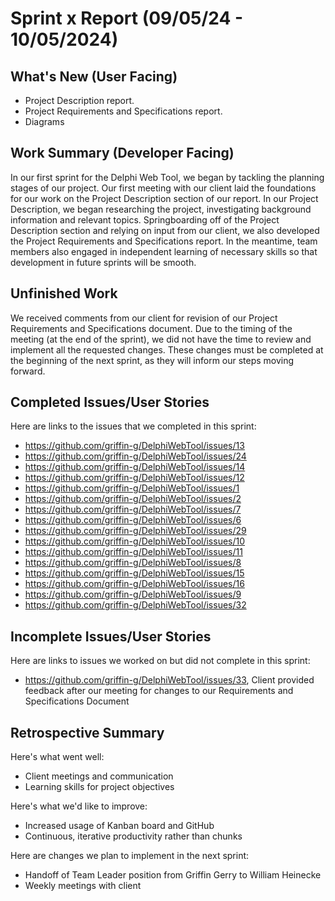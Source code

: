 # Sprint x Report (09/05/24 - 10/05/2024)

## What's New (User Facing)
 * Project Description report.
 * Project Requirements and Specifications report.
 * Diagrams

## Work Summary (Developer Facing)

In our first sprint for the Delphi Web Tool, we began by tackling the planning stages of our project. Our first meeting with our client laid the foundations for our work on the Project Description section of our report. In our Project Description, we began researching the project, investigating background information and relevant topics. Springboarding off of the Project Description section and relying on input from our client, we also developed the Project Requirements and Specifications report. In the meantime, team members also engaged in independent learning of necessary skills so that development in future sprints will be smooth. 

## Unfinished Work
We received comments from our client for revision of our Project Requirements and Specifications document. Due to the timing of the meeting (at the end of the sprint), we did not have the time to review and implement all the requested changes. These changes must be completed at the beginning of the next sprint, as they will inform our steps moving forward. 

## Completed Issues/User Stories
Here are links to the issues that we completed in this sprint:

 * https://github.com/griffin-g/DelphiWebTool/issues/13
 * https://github.com/griffin-g/DelphiWebTool/issues/24
 * https://github.com/griffin-g/DelphiWebTool/issues/14
 * https://github.com/griffin-g/DelphiWebTool/issues/12
 * https://github.com/griffin-g/DelphiWebTool/issues/1
 * https://github.com/griffin-g/DelphiWebTool/issues/2
 * https://github.com/griffin-g/DelphiWebTool/issues/7
 * https://github.com/griffin-g/DelphiWebTool/issues/6
 * https://github.com/griffin-g/DelphiWebTool/issues/29
 * https://github.com/griffin-g/DelphiWebTool/issues/10
 * https://github.com/griffin-g/DelphiWebTool/issues/11
 * https://github.com/griffin-g/DelphiWebTool/issues/8
 * https://github.com/griffin-g/DelphiWebTool/issues/15
 * https://github.com/griffin-g/DelphiWebTool/issues/16
 * https://github.com/griffin-g/DelphiWebTool/issues/9
 * https://github.com/griffin-g/DelphiWebTool/issues/32
 
 ## Incomplete Issues/User Stories
 Here are links to issues we worked on but did not complete in this sprint:
 
 * https://github.com/griffin-g/DelphiWebTool/issues/33, Client provided feedback after our meeting for changes to our Requirements and Specifications Document
 
## Retrospective Summary
Here's what went well:
  * Client meetings and communication
  * Learning skills for project objectives
 
Here's what we'd like to improve:
   * Increased usage of Kanban board and GitHub
   * Continuous, iterative productivity rather than chunks
  
Here are changes we plan to implement in the next sprint:
   * Handoff of Team Leader position from Griffin Gerry to William Heinecke
   * Weekly meetings with client
